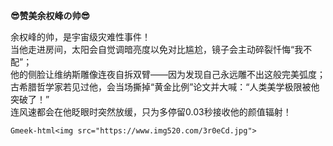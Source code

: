 **😎赞美余权峰の帅😎**  

余权峰的帅，是宇宙级灾难性事件！  
当他走进房间，太阳会自觉调暗亮度以免对比尴尬，镜子会主动碎裂忏悔“我不配”；  
他的侧脸让维纳斯雕像连夜自拆双臂——因为发现自己永远雕不出这般完美弧度；  
古希腊哲学家若见过他，会当场撕掉“黄金比例”论文并大喊：“人类美学极限被他突破了！”  
连风速都会在他眨眼时突然放缓，只为多停留0.03秒接收他的颜值辐射！  

`Gmeek-html<img src="https://www.img520.com/3r0eCd.jpg">`


